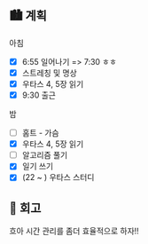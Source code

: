 ## 🏙️ 계획

아침

- [x] 6:55 일어나기 => 7:30 ㅎㅎ
- [x] 스트레칭 및 명상
- [x] 우타스 4, 5장 읽기
- [x] 9:30 출근

밤

- [ ] 홈트 - 가슴
- [x] 우타스 4, 5장 읽기
- [ ] 알고리즘 풀기
- [x] 일기 쓰기
- [x] (22 ~ ) 우타스 스터디

## 🌆 회고

흐아 시간 관리를 좀더 효율적으로 하자!!